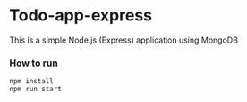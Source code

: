 # Todo-app-express
This is a simple Node.js (Express) application using MongoDB

### How to run
    npm install
    npm run start
